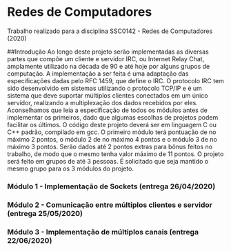 # Redes de Computadores
Trabalho realizado para a disciplina SSC0142 - Redes de Computadores (2020)

##Introdução
  Ao longo deste projeto serão implementadas as diversas partes que compõe um cliente e servidor
IRC, ou Internet Relay Chat, amplamente utilizado na década de 90 e até hoje por alguns grupos de
computação.
  A implementação a ser feita é uma adaptação das especificações dadas pelo RFC 1459, que
define o IRC.
  O protocolo IRC tem sido desenvolvido em sistemas utilizando o protocolo TCP/IP e é um
sistema que deve suportar múltiplos clientes conectados em um único servidor, realizando a multiplexação dos dados recebidos por eles.
  Aconselhamos que leia a especificação de todos os módulos antes de implementar os primeiros,
dado que algumas escolhas de projetos podem facilitar os últimos. O código deste projeto deverá ser
em linguagem C ou C++ padrão, compilado em gcc.
  O primeiro módulo terá pontuação de no máximo 2 pontos, o módulo 2 de no máximo 4 pontos
e o módulo 3 de no máximo 3 pontos. Serão dados até 2 pontos extras para bônus feitos no trabalho,
de modo que o mesmo tenha valor máximo de 11 pontos.
  O projeto será feito em grupos de até 3 pessoas.
  É solicitado que seja mantido o mesmo grupo para os 3 módulos do projeto.
  
  
 ### Módulo 1 - Implementação de Sockets (entrega 26/04/2020)
 
 ### Módulo 2 - Comunicação entre múltiplos clientes e servidor (entrega 25/05/2020)
 
 ### Módulo 3 - Implementação de múltiplos canais (entrega 22/06/2020)
